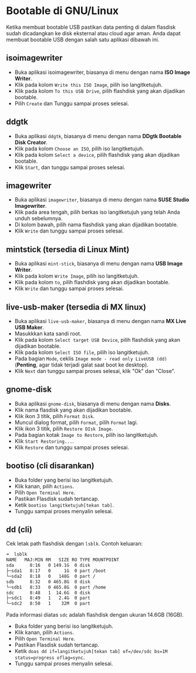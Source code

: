 # Bootable di GNU/Linux

Ketika membuat bootable USB pastikan data penting di dalam flasdisk sudah dicadangkan ke disk eksternal atau cloud agar aman.
Anda dapat membuat bootable USB dengan salah satu aplikasi dibawah ini.

## isoimagewriter

- Buka aplikasi isoimagewriter, biasanya di menu dengan nama **ISO Image Writer**.
- Klik pada kolom `Write this ISO Image`, pilih iso langitketujuh.
- Klik pada kolom `To this USB Drive`, pilih flashdisk yang akan dijadikan bootable.
- Pilih `Create` dan Tunggu sampai proses selesai.

## ddgtk

- Buka aplikasi `ddgtk`, biasanya di menu dengan nama **DDgtk Bootable Disk Creator**.
- Klik pada kolom `Choose an ISO`, pilih iso langitketujuh.
- Klik pada kolom `Select a device`, pilih flashdisk yang akan dijadikan bootable.
- Klik `Start`, dan tunggu sampai proses selesai.

## imagewriter

- Buka aplikasi `imagewriter`, biasanya di menu dengan nama **SUSE Studio Imagewriter**.
- Klik pada area tengah, pilih berkas iso langitketujuh yang telah Anda unduh sebelumnya.
- Di kolom bawah, pilih nama flashdisk yang akan dijadikan bootable.
- Klik `Write` dan tunggu sampai proses selesai.

## mintstick (tersedia di Linux Mint)

- Buka aplikasi `mint-stick`, biasanya di menu dengan nama **USB Image Writer**.
- Klik pada kolom `Write Image`, pilih iso langitketujuh.
- Klik pada kolom `to`, pilih flashdisk yang akan dijadikan bootable.
- Klik `Write` dan tunggu sampai proses selesai.

## live-usb-maker (tersedia di MX linux)

- Buka aplikasi `live-usb-maker`, biasanya di menu dengan nama **MX Live USB Maker**.
- Masukkkan kata sandi root.
- Klik pada kolom `Select target USB Device`, pilih flashdisk yang akan dijadikan bootable.
- Klik pada kolom `Select ISO file`, pilih iso langitketujuh.
- Pada bagian `Mode`, ceklis `Image mode - read only LiveUSB (dd)` (**Penting**, agar tidak terjadi galat saat boot ke desktop).
- Klik `Next` dan tunggu sampai proses selesai, klik "Ok" dan "Close".

## gnome-disk

- Buka aplikasi `gnome-disk`, biasanya di menu dengan nama **Disks**.
- Klik nama flasdisk yang akan dijadikan bootable.
- Klik ikon 3 titik, pilih `Format Disk`.
- Muncul dialog format, pilih `Format`, pilih `Format` lagi.
- Klik ikon 3 titik, pilih `Restore DIsk Image`.
- Pada bagian kotak `Image to Restore`, pilih iso langitketujuh.
- Klik `Start Restoring...`.
- Klik `Restore` dan tunggu sampai proses selesai.

## bootiso (cli disarankan)

- Buka folder yang berisi iso langitketujuh.
- Klik kanan, pilih `Actions`.
- Pilih `Open Terminal Here`.
- Pastikan Flasdisk sudah tertancap.
- Ketik `bootiso langitketujuh[tekan tab]`.
- Tunggu sampai proses menyalin selesai.

## dd (cli)
Cek letak path flashdisk dengan `lsblk`.
Contoh keluaran:

```bash
➜  lsblk
NAME   MAJ:MIN RM   SIZE RO TYPE MOUNTPOINT
sda      8:16   0 149.1G  0 disk 
├─sda1   8:17   0     1G  0 part /boot
└─sda2   8:18   0   148G  0 part /
sdb      8:32   0 465.8G  0 disk 
└─sdb1   8:33   0 465.8G  0 part /home
sdc      8:48   1  14.6G  0 disk 
├─sdc1   8:49   1   2.4G  0 part 
└─sdc2   8:50   1    32M  0 part
```

Pada informasi diatas `sdc` adalah flashdisk dengan ukuran 14.6GB (16GB).

- Buka folder yang berisi iso langitketujuh.
- Klik kanan, pilih `Actions`.
- Pilih `Open Terminal Here`.
- Pastikan Flasdisk sudah tertancap.
- Ketik `doas dd if=langitketujuh[tekan tab] of=/dev/sdc bs=1M status=progress oflag=sync`.
- Tunggu sampai proses menyalin selesai.
